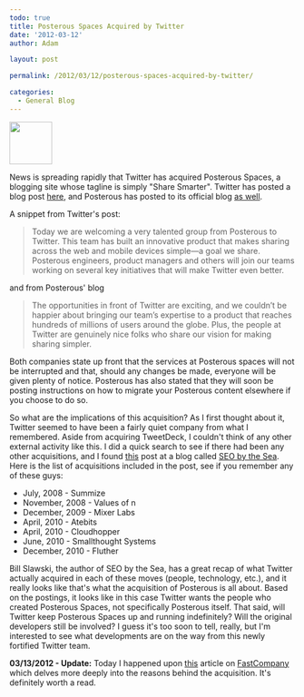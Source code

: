 ```yaml
---
todo: true
title: Posterous Spaces Acquired by Twitter
date: '2012-03-12'
author: Adam

layout: post

permalink: /2012/03/12/posterous-spaces-acquired-by-twitter/

categories:
  - General Blog
---
```

<a href="http://45.55.182.154/wp-content/uploads/2012/03/114x114.png"><img id="blogsy-1331692834097.3928" class="size-full wp-image-1082 alignright" src="http://45.55.182.154/wp-content/uploads/2012/03/114x114.png" alt="" width="75" height="75" /></a>

News is spreading rapidly that Twitter has acquired Posterous Spaces, a blogging
site whose tagline is simply "Share Smarter". Twitter has posted a blog post
[here](http://blog.twitter.com/2012/03/welcoming-posterous-team-to-flock.html),
and Posterous has posted to its official blog [as
well](http://blog.posterous.com/big-news).

A snippet from Twitter's post:

> Today we are welcoming a very talented group from Posterous to Twitter. This
> team has built an innovative product that makes sharing across the web and
> mobile devices simple—a goal we share. Posterous engineers, product managers
> and others will join our teams working on several key initiatives that will
> make Twitter even better.

and from Posterous' blog

> The opportunities in front of Twitter are exciting, and we couldn’t be happier
> about bringing our team’s expertise to a product that reaches hundreds of
> millions of users around the globe. Plus, the people at Twitter are genuinely
> nice folks who share our vision for making sharing simpler.

Both companies state up front that the services at Posterous spaces will not be
interrupted and that, should any changes be made, everyone will be given plenty
of notice. Posterous has also stated that they will soon be posting instructions
on how to migrate your Posterous content elsewhere if you choose to do so.

So what are the implications of this acquisition? As I first thought about it,
Twitter seemed to have been a fairly quiet company from what I remembered. Aside
from acquiring TweetDeck, I couldn't think of any other external activity like
this. I did a quick search to see if there had been any other acquisitions, and
I found [this](http://www.seobythesea.com/2011/01/twitter-acquisitions) post at
a blog called [SEO by the Sea](http://www.seobythesea.com). Here is the list of
acquisitions included in the post, see if you remember any of these guys:

- July, 2008 - Summize
- November, 2008 - Values of n
- December, 2009 - Mixer Labs
- April, 2010 - Atebits
- April, 2010 - Cloudhopper
- June, 2010 - Smallthought Systems
- December, 2010 - Fluther

Bill Slawski, the author of SEO by the Sea, has a great recap of what Twitter
actually acquired in each of these moves (people, technology, etc.), and it
really looks like that's what the acquisition of Posterous is all about. Based
on the postings, it looks like in this case Twitter wants the people who created
Posterous Spaces, not specifically Posterous itself. That said, will Twitter
keep Posterous Spaces up and running indefinitely? Will the original developers
still be involved? I guess it's too soon to tell, really, but I'm interested to
see what developments are on the way from this newly fortified Twitter team.

__03/13/2012 - Update:__ Today I happened upon
[this](http://www.fastcompany.com/1824394/why-twitter-bought-posterous-talent-and-apple)
article on [FastCompany](http://www.fastcompany.com) which delves more deeply
into the reasons behind the acquisition. It's definitely worth a read.
